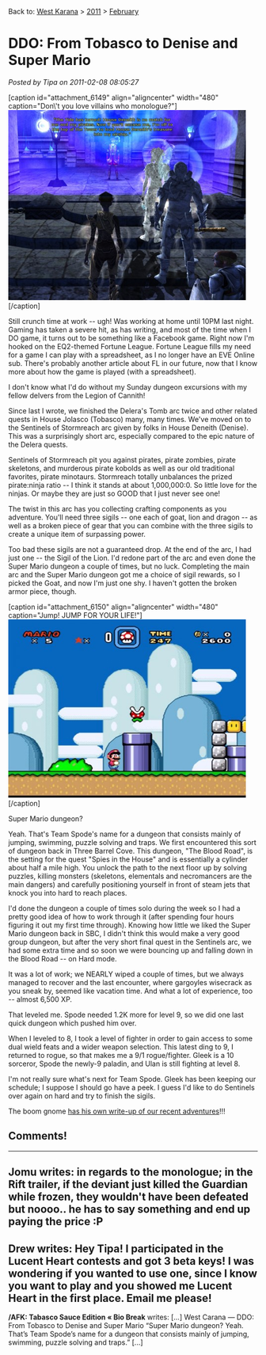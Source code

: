 Back to: [West Karana](/posts/westkarana.md) > [2011](/posts/2011/westkarana.md) > [February](./westkarana.md)
# DDO: From Tobasco to Denise and Super Mario

*Posted by Tipa on 2011-02-08 08:05:27*

[caption id="attachment\_6149" align="aligncenter" width="480" caption="Don\\'t you love villains who monologue?"][![](../../../uploads/2011/02/dndclient-2011-02-06-22-20-03-98-480x384.jpg "Bad pirate guy")](../../../uploads/2011/02/dndclient-2011-02-06-22-20-03-98.jpg)[/caption]

Still crunch time at work -- ugh! Was working at home until 10PM last night. Gaming has taken a severe hit, as has writing, and most of the time when I DO game, it turns out to be something like a Facebook game. Right now I'm hooked on the EQ2-themed Fortune League. Fortune League fills my need for a game I can play with a spreadsheet, as I no longer have an EVE Online sub. There's probably another article about FL in our future, now that I know more about how the game is played (with a spreadsheet).

I don't know what I'd do without my Sunday dungeon excursions with my fellow delvers from the Legion of Cannith!

Since last I wrote, we finished the Delera's Tomb arc twice and other related quests in House Jolasco (Tobasco) many, many times. We've moved on to the Sentinels of Stormreach arc given by folks in House Deneith (Denise). This was a surprisingly short arc, especially compared to the epic nature of the Delera quests.

Sentinels of Stormreach pit you against pirates, pirate zombies, pirate skeletons, and murderous pirate kobolds as well as our old traditional favorites, pirate minotaurs. Stormreach totally unbalances the prized pirate:ninja ratio -- I think it stands at about 1,000,000:0. So little love for the ninjas. Or maybe they are just so GOOD that I just never see one!

The twist in this arc has you collecting crafting components as you adventure. You'll need three sigils -- one each of goat, lion and dragon -- as well as a broken piece of gear that you can combine with the three sigils to create a unique item of surpassing power.

Too bad these sigils are not a guaranteed drop. At the end of the arc, I had just one -- the Sigil of the Lion. I'd redone part of the arc and even done the Super Mario dungeon a couple of times, but no luck. Completing the main arc and the Super Mario dungeon got me a choice of sigil rewards, so I picked the Goat, and now I'm just one shy. I haven't gotten the broken armor piece, though.

[caption id="attachment\_6150" align="aligncenter" width="480" caption="Jump! JUMP FOR YOUR LIFE!"][![](../../../uploads/2011/02/super-mario-world-480x360.jpg "Super Mario World")](../../../uploads/2011/02/super-mario-world.jpg)[/caption]

Super Mario dungeon?

Yeah. That's Team Spode's name for a dungeon that consists mainly of jumping, swimming, puzzle solving and traps. We first encountered this sort of dungeon back in Three Barrel Cove. This dungeon, "The Blood Road", is the setting for the quest "Spies in the House" and is essentially a cylinder about half a mile high. You unlock the path to the next floor up by solving puzzles, killing monsters (skeletons, elementals and necromancers are the main dangers) and carefully positioning yourself in front of steam jets that knock you into hard to reach places.

I'd done the dungeon a couple of times solo during the week so I had a pretty good idea of how to work through it (after spending four hours figuring it out my first time through). Knowing how little we liked the Super Mario dungeon back in SBC, I didn't think this would make a very good group dungeon, but after the very short final quest in the Sentinels arc, we had some extra time and so soon we were bouncing up and falling down in the Blood Road -- on Hard mode.

It was a lot of work; we NEARLY wiped a couple of times, but we always managed to recover and the last encounter, where gargoyles wisecrack as you sneak by, seemed like vacation time. And what a lot of experience, too -- almost 6,500 XP.

That leveled me. Spode needed 1.2K more for level 9, so we did one last quick dungeon which pushed him over.

When I leveled to 8, I took a level of fighter in order to gain access to some dual wield feats and a wider weapon selection. This latest ding to 9, I returned to rogue, so that makes me a 9/1 rogue/fighter. Gleek is a 10 sorceror, Spode the newly-9 paladin, and Ulan is still fighting at level 8.

I'm not really sure what's next for Team Spode. Gleek has been keeping our schedule; I suppose I should go have a peek. I guess I'd like to do Sentinels over again on hard and try to finish the sigils.

The boom gnome [has his own write-up of our recent adventures](http://thefriendlynecromancer.blogspot.com/2011/02/psyched-for-game-today.html)!!!

## Comments!
---
**Jomu** writes: in regards to the monologue; in the Rift trailer, if the deviant just killed the Guardian while frozen, they wouldn't have been defeated
but noooo.. he has to say something and end up paying the price :P
---
**Drew** writes: Hey Tipa! I participated in the Lucent Heart contests and got 3 beta keys! I was wondering if you wanted to use one, since I know you want to play and you showed me Lucent Heart in the first place. Email me please!
---
**/AFK: Tabasco Sauce Edition &laquo; Bio Break** writes: [...] West Carana — DDO: From Tobasco to Denise and Super Mario “Super Mario dungeon? Yeah. That’s Team Spode’s name for a dungeon that consists mainly of jumping, swimming, puzzle solving and traps.” [...]
